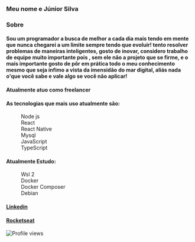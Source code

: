 <h3>Meu nome e Júnior Silva</h3>
<h3>Sobre</h3>
<h4>Sou um programador a busca de melhor a cada dia mais tendo em mente que nunca chegarei a um limite sempre tendo que evoluir! tento resolver problemas de maneiras inteligentes, gosto de inovar, considero trabalho de equipe muito importante pois , sem ele não a projeto que se firme, e o mais importante gosto de pôr em prática todo o meu conhecimento mesmo que seja ínfimo a vista da imensidão do mar digital, aliás nada o'que você sabe e vale algo se você não aplicar!

</h4>
<h4>Atualmente atuo como freelancer</h4>
<h4>As tecnologias que mais uso atualmente são:</h4>
<dt>
  <dd>Node js</dd>
  <dd>React</dd>
  <dd>React Native</dd>
  <dd>Mysql</dd>
  <dd>JavaScript</dd>
  <dd>TypeScript</dd>
</ol>
<h4>Atualmente Estudo:</h4>
<dt>
  <dd>Wsl 2</dd>
  <dd>Docker</dd>
  <dd>Docker Composer</dd>
  <dd>Debian</dd>
</ol>
<h4><a href="https://www.linkedin.com/in/junior-silva-7483a2102/">Linkedin</a></h4>
<h4><a href="https://app.rocketseat.com.br/me/junior-silva-1584998136">Rocketseat</a></h4>

![Profile views](https://gpvc.arturio.dev/JuniorN1)  
